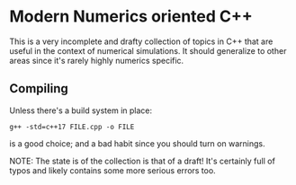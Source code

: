 # Modern Numerics oriented C++
This is a very incomplete and drafty collection of topics in C++ that are
useful in the context of numerical simulations. It should generalize to other
areas since it's rarely highly numerics specific.

## Compiling
Unless there's a build system in place:

    g++ -std=c++17 FILE.cpp -o FILE

is a good choice; and a bad habit since you should turn on warnings.

NOTE: The state is of the collection is that of a draft! It's certainly full of
typos and likely contains some more serious errors too.
